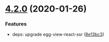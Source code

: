 <a name="4.2.0"></a>
# [4.2.0](https://github.com/easy-team/egg-react-webpack-boilerplate/compare/4.2.0...4.1.0) (2020-01-26)


### Features

* deps: upgrade egg-view-react-ssr
 ([8e13bc3](https://github.com/easy-team/egg-react-webpack-boilerplate/commit/8e13bc30))



